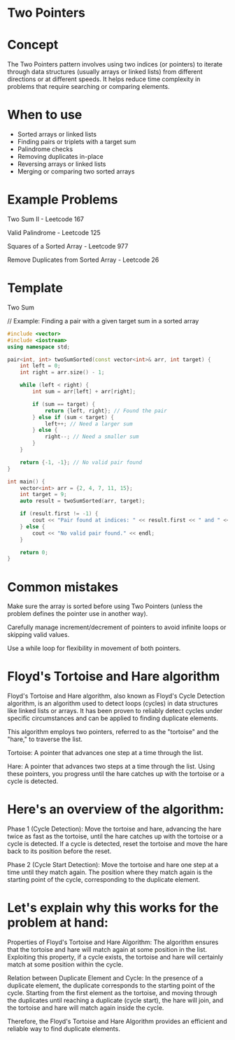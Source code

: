 # Two Pointers

# Concept
The Two Pointers pattern involves using two indices (or pointers) to iterate through data structures (usually arrays or linked lists) from different directions or at different speeds. It helps reduce time complexity in problems that require searching or comparing elements.

# When to use
- Sorted arrays or linked lists
- Finding pairs or triplets with a target sum
- Palindrome checks
- Removing duplicates in-place
- Reversing arrays or linked lists
- Merging or comparing two sorted arrays

# Example Problems
 Two Sum II - Leetcode 167

Valid Palindrome - Leetcode 125

 Squares of a Sorted Array - Leetcode 977

 Remove Duplicates from Sorted Array - Leetcode 26

 # Template

 Two Sum 

 // Example: Finding a pair with a given target sum in a sorted array
```cpp
#include <vector>
#include <iostream>
using namespace std;

pair<int, int> twoSumSorted(const vector<int>& arr, int target) {
    int left = 0;
    int right = arr.size() - 1;

    while (left < right) {
        int sum = arr[left] + arr[right];

        if (sum == target) {
            return {left, right}; // Found the pair
        } else if (sum < target) {
            left++; // Need a larger sum
        } else {
            right--; // Need a smaller sum
        }
    }

    return {-1, -1}; // No valid pair found
}

int main() {
    vector<int> arr = {2, 4, 7, 11, 15};
    int target = 9;
    auto result = twoSumSorted(arr, target);

    if (result.first != -1) {
        cout << "Pair found at indices: " << result.first << " and " << result.second << endl;
    } else {
        cout << "No valid pair found." << endl;
    }

    return 0;
}

```
# Common mistakes
Make sure the array is sorted before using Two Pointers (unless the problem defines the pointer use in another way).

Carefully manage increment/decrement of pointers to avoid infinite loops or skipping valid values.

Use a while loop for flexibility in movement of both pointers.








# Floyd's Tortoise and Hare algorithm
Floyd's Tortoise and Hare algorithm, also known as Floyd's Cycle Detection algorithm, is an algorithm used to detect loops (cycles) in data structures like linked lists or arrays. It has been proven to reliably detect cycles under specific circumstances and can be applied to finding duplicate elements.

This algorithm employs two pointers, referred to as the "tortoise" and the "hare," to traverse the list.

Tortoise: A pointer that advances one step at a time through the list.

Hare: A pointer that advances two steps at a time through the list.
Using these pointers, you progress until the hare catches up with the tortoise or a cycle is detected.

# Here's an overview of the algorithm:

Phase 1 (Cycle Detection):
Move the tortoise and hare, advancing the hare twice as fast as the tortoise, until the hare catches up with the tortoise or a cycle is detected. If a cycle is detected, reset the tortoise and move the hare back to its position before the reset.

Phase 2 (Cycle Start Detection):
Move the tortoise and hare one step at a time until they match again. The position where they match again is the starting point of the cycle, corresponding to the duplicate element.

# Let's explain why this works for the problem at hand:

Properties of Floyd's Tortoise and Hare Algorithm:
The algorithm ensures that the tortoise and hare will match again at some position in the list. Exploiting this property, if a cycle exists, the tortoise and hare will certainly match at some position within the cycle.

Relation between Duplicate Element and Cycle:
In the presence of a duplicate element, the duplicate corresponds to the starting point of the cycle. Starting from the first element as the tortoise, and moving through the duplicates until reaching a duplicate (cycle start), the hare will join, and the tortoise and hare will match again inside the cycle.

Therefore, the Floyd's Tortoise and Hare Algorithm provides an efficient and reliable way to find duplicate elements.
